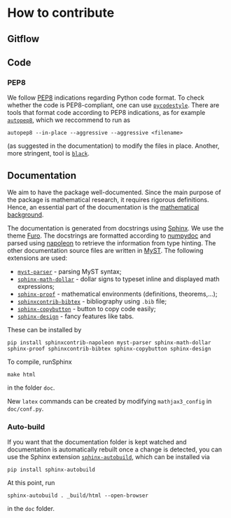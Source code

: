 # How to contribute


## Gitflow

## Code

### PEP8

We follow [PEP8](https://peps.python.org/pep-0008/) indications regarding Python code format.
To check whether the code is PEP8-compliant, one can use [`pycodestyle`](https://pycodestyle.pycqa.org).
There are tools that format code according to PEP8 indications, as for example [`autopep8`](https://pypi.org/project/autopep8/), which we reccommend     to run as
```
autopep8 --in-place --aggressive --aggressive <filename>
```
(as suggested in the documentation) to modify the files in place.
Another, more stringent, tool is [`black`](https://black.readthedocs.io).

## Documentation

We aim to have the package well-documented.
Since the main purpose of the package is mathematical research,
it requires rigorous definitions.
Hence, an essential part of the documentation is the
[mathematical background](#definitions).

The documentation is generated from docstrings using [Sphinx](https://www.sphinx-doc.org).
We use the theme [Furo](https://github.com/pradyunsg/furo).
The docstrings are formatted according to [numpydoc](https://numpydoc.readthedocs.io/en/latest/format.html) and parsed using [napoleon](https://sphinxcontrib-napoleon.readthedocs.io/)
to retrieve the information from type hinting.
The other documentation source files are written in [MyST](https://myst-parser.readthedocs.io/).
The following extensions are used:
 - [`myst-parser`](https://myst-parser.readthedocs.io) - parsing MyST syntax;
 - [`sphinx-math-dollar`](https://www.sympy.org/sphinx-math-dollar/) - dollar signs to typeset inline and displayed math expressions;
 - [`sphinx-proof`](https://sphinx-proof.readthedocs.io) - mathematical environments (definitions, theorems,...);
 - [`sphinxcontrib-bibtex`](https://sphinxcontrib-bibtex.readthedocs.io) - bibliography using `.bib` file;
 - [`sphinx-copybutton`](https://sphinx-copybutton.readthedocs.io) - button to copy code easily;
 - [`sphinx-design`](https://sphinx-design.readthedocs.io) - fancy features like tabs.

These can be installed by
```
pip install sphinxcontrib-napoleon myst-parser sphinx-math-dollar sphinx-proof sphinxcontrib-bibtex sphinx-copybutton sphinx-design
```

To compile, runSphinx
```
make html
```
in the folder `doc`.

New `latex` commands can be created by modifying `mathjax3_config` in `doc/conf.py`.


### Auto-build

If you want that the documentation folder is kept watched and documentation is automatically rebuilt once a change is detected, you can use the Sphinx extension [`sphinx-autobuild`](https://github.com/sphinx-doc/sphinx-autobuild), which can be installed via
```
pip install sphinx-autobuild
```
At this point, run
```
sphinx-autobuild . _build/html --open-browser
```
in the `doc` folder.


